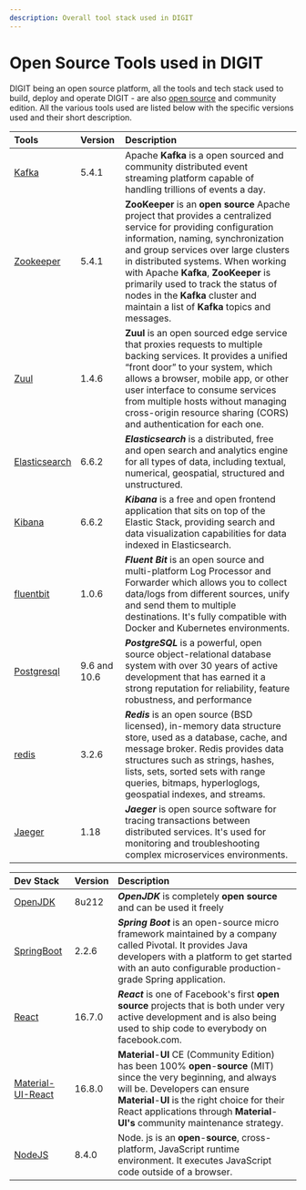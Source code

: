 ```yaml
---
description: Overall tool stack used in DIGIT
---
```


# Open Source Tools used in DIGIT

DIGIT being an open source platform, all the tools and tech stack used to build, deploy and operate DIGIT - are also [open source](https://opensource.com/resources/what-open-source) and community edition.  All the various tools used are listed below with the specific versions used and their short description.

| Tools |  Version | Description |
| :--- | :--- | :--- |
| [Kafka](https://kafka.apache.org/intro) | 5.4.1 | Apache **Kafka** is a open sourced and community distributed event streaming platform capable of handling trillions of events a day. |
| [Zookeeper](https://dattell.com/data-architecture-blog/what-is-zookeeper-how-does-it-support-kafka/) | 5.4.1 | **ZooKeeper** is an **open source** Apache project that provides a centralized service for providing configuration information, naming, synchronization and group services over large clusters in distributed systems. When working with Apache **Kafka**, **ZooKeeper** is primarily used to track the status of nodes in the **Kafka** cluster and maintain a list of **Kafka** topics and messages. |
| [Zuul](https://blog.heroku.com/using_netflix_zuul_to_proxy_your_microservices) | 1.4.6 | **Zuul** is an open sourced edge service that proxies requests to multiple backing services. It provides a unified “front door” to your system, which allows a browser, mobile app, or other user interface to consume services from multiple hosts without managing cross-origin resource sharing \(CORS\) and authentication for each one. |
| [Elasticsearch](https://www.elastic.co/what-is/elasticsearch) | 6.6.2 | _**Elasticsearch**_ is a distributed, free and open search and analytics engine for all types of data, including textual, numerical, geospatial, structured and unstructured. |
| [Kibana](https://www.elastic.co/what-is/kibana) | 6.6.2 | _**Kibana**_ is a free and open frontend application that sits on top of the Elastic Stack, providing search and data visualization capabilities for data indexed in Elasticsearch. |
| [fluentbit](https://fluentbit.io) | 1.0.6 | _**Fluent Bit**_ is an open source and multi-platform Log Processor and Forwarder which allows you to collect data/logs from different sources, unify and send them to multiple destinations. It's fully compatible with Docker and Kubernetes environments. |
| [Postgresql](https://www.postgresql.org/) | 9.6 and 10.6 | _**PostgreSQL**_ is a powerful, open source object-relational database system with over 30 years of active development that has earned it a strong reputation for reliability, feature robustness, and performance |
| [redis](https://redis.io/) | 3.2.6 | _**Redis**_ is an open source \(BSD licensed\), in-memory data structure store, used as a database, cache, and message broker. Redis provides data structures such as strings, hashes, lists, sets, sorted sets with range queries, bitmaps, hyperloglogs, geospatial indexes, and streams. |
| [Jaeger](https://www.jaegertracing.io/) | 1.18 | _**Jaeger**_ is open source software for tracing transactions between distributed services. It's used for monitoring and troubleshooting complex microservices environments. |

| Dev Stack | Version | Description |
| :--- | :--- | :--- |
| [OpenJDK](https://openjdk.java.net/) | 8u212 | _**OpenJDK**_ is completely **open source** and can be used it freely |
| [SpringBoot](https://spring.io/projects/spring-boot) | 2.2.6 | _**Spring Boot**_ is an open-source micro framework maintained by a company called Pivotal. It provides Java developers with a platform to get started with an auto configurable production-grade Spring application. |
| [React](https://reactjs.org/docs/how-to-contribute.html#:~:text=React%20is%20one%20of%20Facebook's,to%20everybody%20on%20facebook.com.) | 16.7.0 | _**React**_ is one of Facebook's first **open source** projects that is both under very active development and is also being used to ship code to everybody on facebook.com. |
| [Material-UI-React](https://material-ui.com/) | 16.8.0 | **Material**-**UI** CE \(Community Edition\) has been 100% **open**-**source** \(MIT\) since the very beginning, and always will be. Developers can ensure **Material**-**UI** is the right choice for their React applications through **Material**-**UI's** community maintenance strategy. |
| [NodeJS](https://github.com/nodejs/node) | 8.4.0 | Node. js is an **open**-**source**, cross-platform, JavaScript runtime environment. It executes JavaScript code outside of a browser.  |



